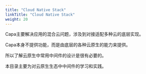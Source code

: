 ```yaml
---
title: "Cloud Native Stack"
linkTitle: "Cloud Native Stack"
weight: 20
---
```


Capa主要解决应用的混合云问题，涉及到对接适配多种云的底层实现。

Capa本身不提供功能，而是由底层的各种云原生的能力来提供。

所以了解云原生中常用中间件的设计是很有必要的。

本目录主要为对云原生生态中中间件的学习和实践。
